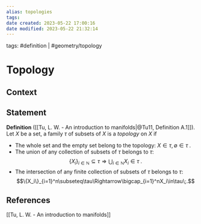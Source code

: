 ```yaml
---
alias: topologies
tags: 
date created: 2023-05-22 17:00:16
date modified: 2023-05-22 21:32:14
---
```


tags: #definition | #geometry/topology

# Topology

## Context

## Statement

**Definition** ([[Tu, L. W. - An introduction to manifolds|@Tu11, Definition A.1]]). Let $X$ be a set, a family $\tau$ of subsets of $X$ is a *topology* on $X$ if
- The whole set and the empty set belong to the topology: $X\in\tau,\emptyset\in\tau\;.$
- The union of any collection of subsets of $\tau$ belongs to $\tau$: $$\{X_i\}_{i\in\mathbb{N}}\subseteq\tau\Rightarrow\bigcup_{i\in\mathbb{N}}X_i\in\tau\;.$$
- The intersection of any finite collection of subsets of $\tau$ belongs to $\tau$: $$\{X_i\}_{i=1}^n\subseteq\tau\Rightarrow\bigcap_{i=1}^nX_i\in\tau\;.$$

## References

[[Tu, L. W. - An introduction to manifolds]]